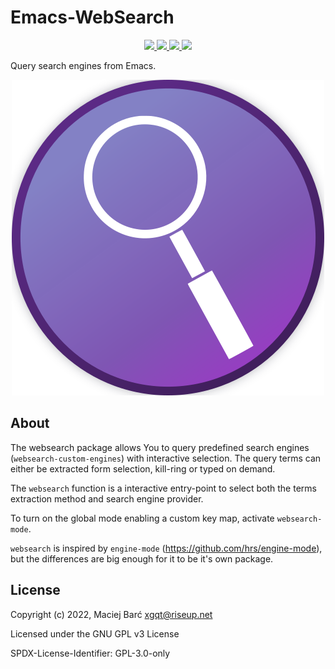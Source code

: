 # Emacs-WebSearch

<p align="center">
    <a href="https://melpa.org/#/websearch">
        <img src="https://melpa.org/packages/websearch-badge.svg">
    </a>
    <a href="https://stable.melpa.org/#/websearch">
        <img src="https://stable.melpa.org/packages/websearch-badge.svg">
    </a>
    <a href="https://archive.softwareheritage.org/browse/origin/?origin_url=https://gitlab.com/xgqt/emacs-websearch">
        <img src="https://archive.softwareheritage.org/badge/origin/https://gitlab.com/xgqt/emacs-websearch/">
    </a>
    <a href="https://gitlab.com/xgqt/emacs-websearch/pipelines">
        <img src="https://gitlab.com/xgqt/emacs-websearch/badges/master/pipeline.svg">
    </a>
</p>

Query search engines from Emacs.

<p align="center">
    <img src="logo.png">
</p>


## About

The websearch package allows You to query predefined search engines
(`websearch-custom-engines`) with interactive selection.
The query terms can either be extracted form selection, kill-ring
or typed on demand.

The `websearch` function is a interactive entry-point to select both
the terms extraction method and search engine provider.

To turn on the global mode enabling a custom key map,
activate `websearch-mode`.

`websearch` is inspired by `engine-mode`
(https://github.com/hrs/engine-mode), but the differences are big enough
for it to be it's own package.


## License

Copyright (c) 2022, Maciej Barć <xgqt@riseup.net>

Licensed under the GNU GPL v3 License

SPDX-License-Identifier: GPL-3.0-only

